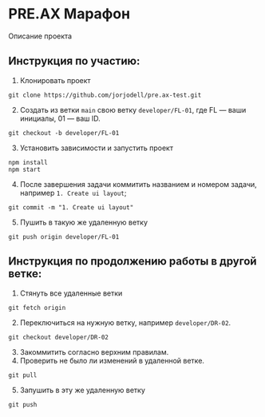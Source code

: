 # PRE.AX Марафон

Описание проекта

## Инструкция по участию:

1. Клонировать проект
```git
git clone https://github.com/jorjodell/pre.ax-test.git
```

2. Создать из ветки `main` свою ветку `developer/FL-01`, где FL — ваши инициалы, 01 — ваш ID.
```git
git checkout -b developer/FL-01
```
3. Установить зависимости и запустить проект
```
npm install
npm start
```
4. После завершения задачи коммитить названием и номером задачи, например `1. Create ui layout`;
```git
git commit -m "1. Create ui layout"
```

5. Пушить в такую же удаленную ветку
```git
git push origin developer/FL-01
```

## Инструкция по продолжению работы в другой ветке:
1. Стянуть все удаленные ветки
```git
git fetch origin
```
2. Переключиться на нужную ветку, например `developer/DR-02`.
```git
git checkout developer/DR-02
```
3. Закоммитить согласно верхним правилам.
4. Проверить не было ли изменений в удаленной ветке.
```git
git pull
```
5. Запушить в эту же удаленную ветку
```git
git push
```
